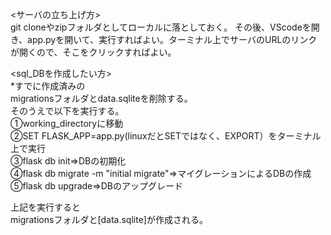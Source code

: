 <サーバの立ち上げ方> \
git cloneやzipフォルダとしてローカルに落としておく。
その後、VScodeを開き、app.pyを開いて、実行すればよい。ターミナル上でサーバのURLのリンクが開くので、そこをクリックすればよい。

<sql_DBを作成したい方> \
*すでに作成済みの \
migrationsフォルダとdata.sqliteを削除する。\
そのうえで以下を実行する。\
➀working_directoryに移動 \
➁SET FLASK_APP=app.py(linuxだとSETではなく、EXPORT）をターミナル上で実行 \
➂flask db init⇒DBの初期化 \
➃flask db migrate -m "initial migrate"⇒マイグレーションによるDBの作成 \
➄flask db upgrade⇒DBのアップグレード 

上記を実行すると \
migrationsフォルダと[data.sqlite]が作成される。


